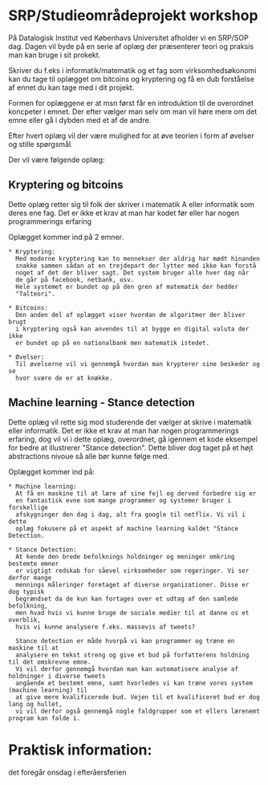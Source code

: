 # SRP/Studieområdeprojekt workshop
På Datalogisk Institut ved Københavs Universitet afholder vi en SRP/SOP dag.
Dagen vil byde på en serie af oplæg der præsenterer teori og praksis man kan
bruge i sit prokekt.

Skriver du f.eks i informatik/matematik og et fag som virksomhedsøkonomi kan
du tage til oplægget om bitcoins og kryptering og få en dub forståelse af 
ennet du kan tage med i dit projekt.

Formen for oplæggene er at msn først får en introduktion til de overordnet
koncpeter i emnet. Der efter vælger man selv om man vil høre mere om det 
emne eller gå i dybden med et af de andre. 

Efter hvert oplæg vil der være mulighed for at øve teorien i form af 
øvelser og stille spørgsmål.

Der vil være følgende oplæg:


## Kryptering og bitcoins
Dette oplæg retter sig til folk der skriver i matematik A eller informatik
som deres ene fag. Det er ikke et krav at man har kodet før eller har 
nogen programmerings erfaring

Oplægget kommer ind på 2 emner.

    * Kryptering:
      Med moderne kryptering kan to mennekser der aldrig har mødt hinanden
      snakke sammen sådan at en trejdepart der lytter med ikke kan forstå
      noget af det der bliver sagt. Det system bruger alle hver dag når
      de går på facebook, netbank, osv.
      Hele systemet er bundet op på den gren af matematik der hedder
      "Talteori". 

    * Bitcoins:
      Den anden del af oplægget viser hvordan de algoritmer der bliver brugt
      i kryptering også kan anvendes til at bygge en digital valuta der ikke
      er bundet op på en nationalbank men matematik istedet. 
      
    * Øvelser:
      Til øvelserne vil vi gennemgå hvordan man krypterer sine beskeder og se
      hvor svære de er at knække. 


## Machine learning - Stance detection
Dette oplæg vil rette sig mod studerende der vælger at skrive i matematik eller informatik.
Det er ikke et krav at man har nogen programmerings erfaring, dog vil vi i dette oplæg, overordnet,
gå igennem et kode eksempel for bedre at illustrerer "Stance detection". Dette bliver dog taget på
et højt abstractions nivoue så alle bør kunne følge med. 

Oplægget kommer ind på:


    * Machine learning:
      At få en maskine til at lære af sine fejl og derved forbedre sig er 
      en fantastisk evne som mange programmer og systemer bruger i forskellige
      afskygninger den dag i dag, alt fra google til netflix. Vi vil i dette 
      oplæg fokusere på et aspekt af machine learning kaldet "Stance Detection.

    * Stance Detection:
      At kende den brede befolknings holdninger og meninger omkring bestemte emner 
      er vigtigt redskab for såevel virksomheder som regeringer. Vi ser derfor mange
      mennings måleringer foretaget af diverse organizationer. Disse er dog typisk
      begrændset da de kun kan fortages over et udtag af den samlede befolkning, 
      men hvad hvis vi kunne bruge de sociale medier til at danne os et overblik, 
      hvis vi kunne analysere f.eks. massevis af tweets? 
      
      Stance detection er måde hvorpå vi kan programmer og træne en maskine til at 
      analysere en tekst streng og give et bud på forfatterens holdning til det omskrevne emne.
      Vi vil derfor gennemgå hvordan man kan automatisere analyse af holdninger i diverse tweets
      angående et bestemt emne, samt hvorledes vi kan træne vores system (machine learning) til
      at give mere kvalificerede bud. Vejen til et kvalificeret bud er dog lang og hullet, 
      vi vil derfor også gennemgå nogle faldgrupper som et ellers lærenemt program kan falde i.  


# Praktisk information:
det foregår onsdag i efteråersferien
